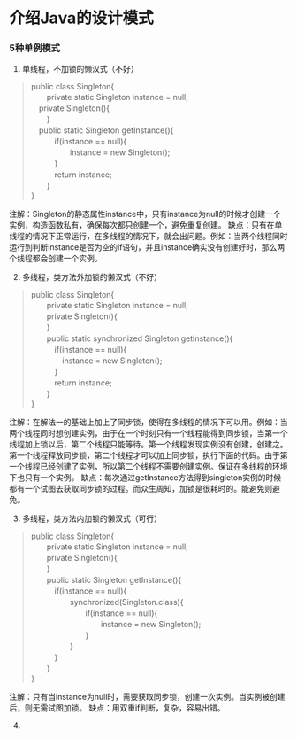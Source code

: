 # 介绍Java的设计模式

### 5种单例模式
1) 单线程，不加锁的懒汉式（不好）
> public class Singleton{<br/>
　　private static Singleton instance = null;<br/>
  　private Singleton(){<br/>
　　}<br/>
  　public static Singleton getInstance(){<br/>
　　　if(instance == null){<br/>
　　　　　instance = new Singleton();<br/>
　　　}<br/>
　　　return instance;<br/>
　　}<br/>
}<br/>

注解：Singleton的静态属性instance中，只有instance为null的时候才创建一个实例，构造函数私有，确保每次都只创建一个，避免重复创建。
缺点：只有在单线程的情况下正常运行，在多线程的情况下，就会出问题。例如：当两个线程同时运行到判断instance是否为空的if语句，并且instance确实没有创建好时，那么两个线程都会创建一个实例。

2) 多线程，类方法外加锁的懒汉式（不好）
> public class Singleton{<br/>
　　private static Singleton instance = null;<br/>
　　private Singleton(){<br/>
　　}<br/>
　　public static synchronized Singleton getInstance(){<br/>
　　　if(instance == null){<br/>
　　　　instance = new Singleton();<br/>
　　　}<br/>
　　　return instance;<br/>
　　}<br/>
}

注解：在解法一的基础上加上了同步锁，使得在多线程的情况下可以用。例如：当两个线程同时想创建实例，由于在一个时刻只有一个线程能得到同步锁，当第一个线程加上锁以后，第二个线程只能等待。第一个线程发现实例没有创建，创建之。第一个线程释放同步锁，第二个线程才可以加上同步锁，执行下面的代码。由于第一个线程已经创建了实例，所以第二个线程不需要创建实例。保证在多线程的环境下也只有一个实例。
缺点：每次通过getInstance方法得到singleton实例的时候都有一个试图去获取同步锁的过程。而众生周知，加锁是很耗时的。能避免则避免。

3) 多线程，类方法内加锁的懒汉式（可行）
> public class Singleton{<br/>
　　private static Singleton instance = null;<br/>
　　private Singleton(){<br/>
　　}<br/>
　　public static Singleton getInstance(){<br/>
　　　if(instance == null){<br/>
　　　　　synchronized(Singleton.class){<br/>
　　　　　　　if(instance == null){<br/>
　　　　　　　　　instance = new Singleton();<br/>
　　　　　　　}<br/>
　　　　　}<br/>
　　　}<br/>
　　}<br/>
}<br/>

注解：只有当instance为null时，需要获取同步锁，创建一次实例。当实例被创建后，则无需试图加锁。
缺点：用双重if判断，复杂，容易出错。

4) 
